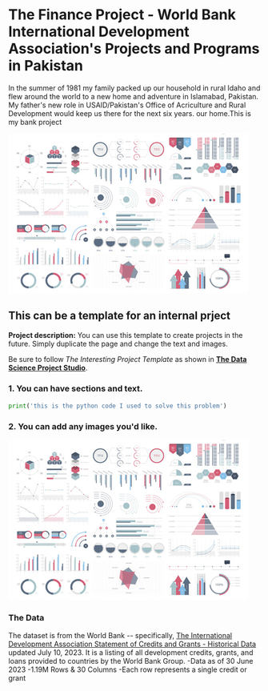 # The Finance Project - World Bank International Development Association's Projects and Programs in Pakistan


In the summer of 1981 my family packed up our household in rural Idaho and flew around the world to a new home and adventure in Islamabad, Pakistan. My father's new role in USAID/Pakistan's Office of Acriculture and Rural Development would keep us there for the next six years.   our home.This is my bank project

<img src="images/dummy_thumbnail.jpg?raw=true"/>

## This can be a template for an internal prject

**Project description:** You can use this template to create projects in the future. Simply duplicate the page and change the text and images. 

Be sure to follow *The Interesting Project Template* as shown in [**The Data Science Project Studio**](https://www.datacareerjumpstart.com/products/the-data-science-project-studio/categories/2150357707/posts/2158441592). 

### 1. You can have sections and text.
 
```python
print('this is the python code I used to solve this problem')
```

### 2. You can add any images you'd like. 

<img src="images/dummy_thumbnail.jpg?raw=true"/>

### The Data

The dataset is from the World Bank -- specifically, [The International Development Association Statement of Credits and Grants - Historical Data](https://finances.worldbank.org/Loans-and-Credits/IDA-Statement-Of-Credits-and-Grants-Historical-Dat/tdwh-3krx) updated July 10, 2023. It is a listing of all development credits, grants, and loans provided to countries by the World Bank Group.
-Data as of 30 June 2023
-1.19M Rows & 30 Columns
-Each row represents a single credit or grant
